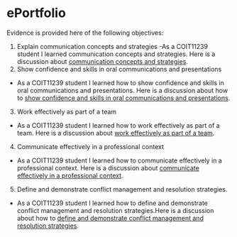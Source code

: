 # ePortfolio
Evidence is provided here of the following objectives:
1. Explain communication concepts and strategies
-As a 
COIT11239 student I learned communication concepts and strategies. Here is a discussion about [communication concepts and strategies](https://github.com/seum14/ePortfolio/blob/37eb24d3d6b58893cb1710035b3b89afc95094e9/Communication%20Concepts%20and%20Strategies.docx).
2. Show confidence and skills in oral communications and presentations
- As a 
COIT11239 student I learned how to show confidence and skills in oral communications and presentations. Here is a discussion about how to [show confidence and skills in oral communications and presentations](https://github.com/seum14/ePortfolio/blob/37eb24d3d6b58893cb1710035b3b89afc95094e9/Show%20confidence%20and%20skills%20in%20oral%20communications%20and%20presentations.docx).
3. Work effectively as part of a team
- As a 
COIT11239 student I learned how to work effectively as part of a team. Here is a discussion about [work effectively as part of a team](https://github.com/seum14/ePortfolio/blob/37eb24d3d6b58893cb1710035b3b89afc95094e9/Work%20effectively%20as%20part%20of%20a%20team.docx).
4. Communicate effectively in a professional context
- As a 
COIT11239 student I learned how to communicate effectively in a professional context. Here is a discussion about [communicate effectively in a professional context](https://github.com/seum14/ePortfolio/blob/e8a2dab15d5a07f648ca400566c1202cffda4167/Communicate%20effectively%20in%20a%20professional%20context.docx).
5. Define and demonstrate conflict management and resolution strategies.
- As a 
COIT11239 student I learned how to define and demonstrate conflict management and resolution strategies.Here is a discussion about how to [define and demonstrate conflict management and resolution strategies](https://github.com/seum14/ePortfolio/blob/37eb24d3d6b58893cb1710035b3b89afc95094e9/Define%20and%20demonstrate%20conflict%20management%20and%20resolution%20strategies.docx).
